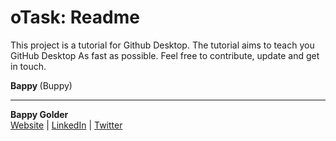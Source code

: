 <!--GitHub Markdown System:
https://help.github.com/articles/markdown-basics/
https://guides.github.com/features/mastering-markdown/
-->

# oTask: Readme

This project is a tutorial for Github Desktop. The tutorial aims to teach you GitHub Desktop As fast as possible. Feel free to contribute, update and get in touch.

<strong> Bappy </strong> (Buppy)


--------------------
**Bappy Golder** <br/>
<a href="http://bappygolder.com/">Website</a>  |  <a href="https://github.com/bappygolder">LinkedIn</a> |  <a href="https://au.linkedin.com/in/bappygolder">Twitter</a>



